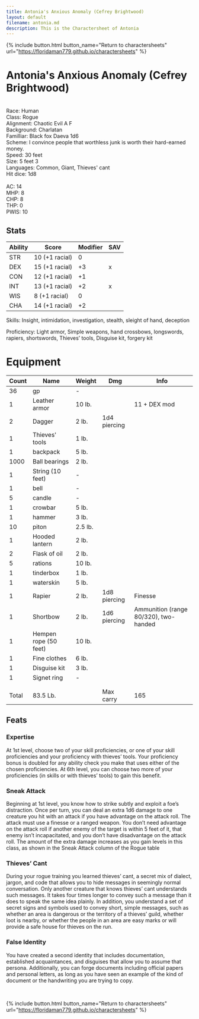 ```yaml
---
title: Antonia's Anxious Anomaly (Cefrey Brightwood)
layout: default
filename: antonia.md
description: This is the Charactersheet of Antonia
---
```

{% include button.html button_name="Return to charactersheets" url="https://floridaman779.github.io/charactersheets" %}

# Antonia's Anxious Anomaly (Cefrey Brightwood)

<br>
Race: Human<br>
Class: Rogue<br>
Alignment: Chaotic Evil A F<br>
Background: Charlatan<br>
Familliar: Black fox Daeva 1d6<br>
Scheme: I convince people that worthless junk is worth their hard-earned money.<br>
Speed: 30 feet<br>
Size: 5 feet 3<br>
Languages: Common, Giant, Thieves' cant<br>
Hit dice: 1d8<br>
<br>
AC: 14<br>
MHP: 8<br>
CHP: 8<br>
THP: 0<br>
PWIS: 10<br>


## Stats

|     Ability    |     Score             |     Modifier    |     SAV    |
|----------------|-----------------------|-----------------|------------|
|     STR        |     10 (+1 racial)    |     0           |            |
|     DEX        |     15 (+1 racial)    |     +3          |     x      |
|     CON        |     12 (+1 racial)    |     +1          |            |
|     INT        |     13 (+1 racial)    |     +2          |     x      |
|     WIS        |     8 (+1 racial)     |     0           |            |
|     CHA        |     14 (+1 racial)    |     +2          |            |

Skills: Insight, intimidation, investigation, stealth, sleight of hand, deception

Proficiency: Light armor, Simple weapons, hand crossbows, longswords, rapiers, shortswords, Thieves’ tools, Disguise kit, forgery kit
<br>

# Equipment

|     Count    |     Name                     |     Weight     |     Dmg             |     Info                                     |
|--------------|------------------------------|----------------|---------------------|----------------------------------------------|
|     36       |     gp                       |     -          |                     |                                              |
|     1        |     Leather armor            |     10 lb.     |                     |     11 + DEX mod                             |
|     2        |     Dagger                   |     2 lb.      |     1d4 piercing    |                                              |
|     1        |     Thieves' tools           |     1 lb.      |                     |                                              |
|     1        |     backpack                 |     5 lb.      |                     |                                              |
|     1000     |     Ball bearings            |     2 lb.      |                     |                                              |
|     1        |     String (10 feet)         |     -          |                     |                                              |
|     1        |     bell                     |     -          |                     |                                              |
|     5        |     candle                   |     -          |                     |                                              |
|     1        |     crowbar                  |     5 lb.      |                     |                                              |
|     1        |     hammer                   |     3 lb.      |                     |                                              |
|     10       |     piton                    |     2.5 lb.    |                     |                                              |
|     1        |     Hooded lantern           |     2 lb.      |                     |                                              |
|     2        |     Flask of oil             |     2 lb.      |                     |                                              |
|     5        |     rations                  |     10 lb.     |                     |                                              |
|     1        |     tinderbox                |     1 lb.      |                     |                                              |
|     1        |     waterskin                |     5 lb.      |                     |                                              |
|     1        |     Rapier                   |     2 lb.      |     1d8 piercing    |     Finesse                                  |
|     1        |     Shortbow                 |     2 lb.      |     1d6 piercing    |     Ammunition (range 80/320), two-handed    |
|     1        |     Hempen rope (50 feet)    |     10 lb.     |                     |                                              |
|     1        |     Fine clothes             |     6 lb.      |                     |                                              |
|     1        |     Disguise kit             |     3 lb.      |                     |                                              |
|     1        |     Signet ring              |     -          |                     |                                              |
|              |                              |                |                     |                                              |
|              |                              |                |                     |                                              |
|     Total    |     83.5 Lb.                 |                |     Max carry       |     165                                      |

## Feats

### Expertise
At 1st level, choose two of your skill proficiencies, or one of your skill proficiencies and your proficiency with thieves’ tools. Your proficiency bonus is doubled for any ability check you make that uses either of the chosen proficiencies. At 6th level, you can choose two more of your proficiencies (in skills or with thieves’ tools) to gain this benefit.

### Sneak Attack
Beginning at 1st level, you know how to strike subtly and exploit a foe’s distraction. Once per turn, you can deal an extra 1d6 damage to one creature you hit with an attack if you have advantage on the attack roll. The attack must use a finesse or a ranged weapon. You don’t need advantage on the attack roll if another enemy of the target is within 5 feet of it, that enemy isn’t incapacitated, and you don’t have disadvantage on the attack roll. The amount of the extra damage increases as you gain levels in this class, as shown in the Sneak Attack column of the Rogue table

### Thieves’ Cant
During your rogue training you learned thieves’ cant, a secret mix of dialect, jargon, and code that allows you to hide messages in seemingly normal conversation. Only another creature that knows thieves’ cant understands such messages. It takes four times longer to convey such a message than it does to speak the same idea plainly. In addition, you understand a set of secret signs and symbols used to convey short, simple messages, such as whether an area is dangerous or the territory of a thieves’ guild, whether loot is nearby, or whether the people in an area are easy marks or will provide a safe house for thieves on the run.

### False Identity
You have created a second identity that includes documentation, established acquaintances, and disguises that allow you to assume that persona. Additionally, you can forge documents including official papers and personal letters, as long as you have seen an example of the kind of document or the handwriting you are trying to copy.

<br>

{% include button.html button_name="Return to charactersheets" url="https://floridaman779.github.io/charactersheets" %}
